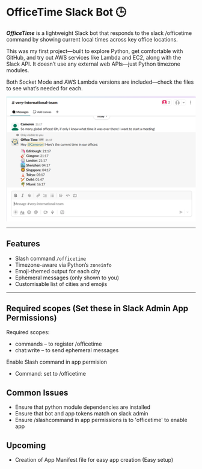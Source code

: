# OfficeTime Slack Bot 🕒 

***OfficeTime*** is a lightweight Slack bot that responds to the slack /officetime command by showing current local times across key office locations.

This was my first project—built to explore Python, get comfortable with GitHub, and try out AWS services like Lambda and EC2, along with the Slack API. It doesn’t use any external web APIs—just Python timezone modules.

Both Socket Mode and AWS Lambda versions are included—check the files to see what’s needed for each.

![OfficeTime Bot Screenshot](assets/officetimebot.png)

---

## Features

- Slash command `/officetime`
- Timezone-aware via Python’s `zoneinfo`
- Emoji-themed output for each city
- Ephemeral messages (only shown to you)
- Customisable list of cities and emojis

---

## Required scopes (Set these in Slack Admin App Permissions)

Required scopes:
- commands – to register /officetime
- chat:write – to send ephemeral messages

Enable Slash command in app permision
- Command: set to /officetime

## Common Issues

- Ensure that python module dependencies are installed
- Ensure that bot and app tokens match on slack admin
- Ensure /slashcommand in app permissions is to 'officetime' to enable app

## Upcoming

- Creation of App Manifest file for easy app creation (Easy setup)


